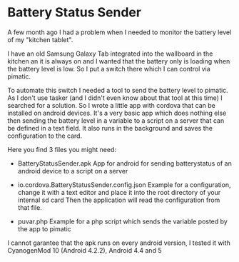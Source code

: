 # Battery Status Sender

A few month ago I had a problem when I needed to monitor the battery level of my "kitchen tablet".

I have an old Samsung Galaxy Tab integrated into the wallboard in the kitchen an it is always on and I wanted that the battery only is loading when the battery level is low. So I put a switch there which I can control via pimatic.

To automate this switch I needed a tool to send the battery level to pimatic. 
As I don't use tasker (and I didn't even know about that tool at this time) I searched for a solution. 
So I wrote a little app with cordova that can be installed on android devices.
It's a very basic app which does nothing else then sending the battery level in a variable to a script on a server that can be defined in a text field.
It also runs in the background and saves the configuration to the card.

Here you find 3 files you might need:

- BatteryStatusSender.apk
  App for android for sending batterystatus of an android device to a script on a server

- io.cordova.BatteryStatusSender.config.json
  Example for a configuration, change it with a text editor and place it into the root directory of your internal sd card
  Then the application will read the configuration from that file.

- puvar.php
  Example for a php script which sends the variable posted by the app to pimatic 

I cannot garantee that the apk runs on every android version, I tested it with CyanogenMod 10 (Android 4.2.2), Android 4.4 and 5
